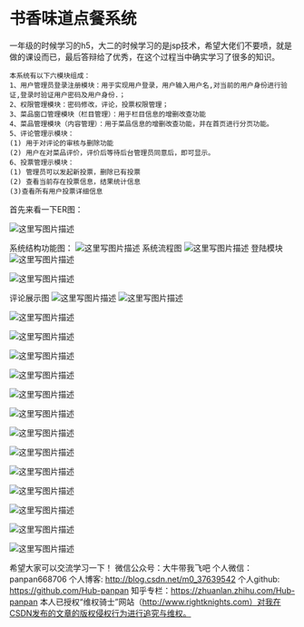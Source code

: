 # 书香味道点餐系统

一年级的时候学习的h5，大二的时候学习的是jsp技术，希望大佬们不要喷，就是做的课设而已，最后答辩给了优秀，在这个过程当中确实学习了很多的知识。



```
本系统有以下六模块组成：
1、用户管理员登录注册模块：用于实现用户登录，用户输入用户名,对当前的用户身份进行验证,登录时验证用户密码及用户身份.；
2、权限管理模块：密码修改，评论，投票权限管理；
3、菜品窗口管理模块（栏目管理）：用于栏目信息的增删改查功能
4、菜品管理模块（内容管理）：用于菜品信息的增删改查功能，并在首页进行分页功能。
5、评论管理示模块：
(1) 用于对评论的审核与删除功能
(2) 用户在对菜品评价，评价后等待后台管理员同意后，即可显示。
6、投票管理示模块：
(1) 管理员可以发起新投票，删除已有投票
(2) 查看当前存在投票信息，结果统计信息
(3)查看所有用户投票详细信息
```

首先来看一下ER图：

![这里写图片描述](https://img-blog.csdn.net/20180719214501741?watermark/2/text/aHR0cHM6Ly9ibG9nLmNzZG4ubmV0L20wXzM3NjM5NTQy/font/5a6L5L2T/fontsize/400/fill/I0JBQkFCMA==/dissolve/70)

系统结构功能图：
![这里写图片描述](https://img-blog.csdn.net/20180719214811165?watermark/2/text/aHR0cHM6Ly9ibG9nLmNzZG4ubmV0L20wXzM3NjM5NTQy/font/5a6L5L2T/fontsize/400/fill/I0JBQkFCMA==/dissolve/70)
系统流程图
![这里写图片描述](https://img-blog.csdn.net/20180719214908622?watermark/2/text/aHR0cHM6Ly9ibG9nLmNzZG4ubmV0L20wXzM3NjM5NTQy/font/5a6L5L2T/fontsize/400/fill/I0JBQkFCMA==/dissolve/70)
登陆模块
![这里写图片描述](https://img-blog.csdn.net/20180719214940839?watermark/2/text/aHR0cHM6Ly9ibG9nLmNzZG4ubmV0L20wXzM3NjM5NTQy/font/5a6L5L2T/fontsize/400/fill/I0JBQkFCMA==/dissolve/70)

![这里写图片描述](https://img-blog.csdn.net/20180719215000270?watermark/2/text/aHR0cHM6Ly9ibG9nLmNzZG4ubmV0L20wXzM3NjM5NTQy/font/5a6L5L2T/fontsize/400/fill/I0JBQkFCMA==/dissolve/70)

评论展示图
![这里写图片描述](https://img-blog.csdn.net/20180719215057961?watermark/2/text/aHR0cHM6Ly9ibG9nLmNzZG4ubmV0L20wXzM3NjM5NTQy/font/5a6L5L2T/fontsize/400/fill/I0JBQkFCMA==/dissolve/70)
![这里写图片描述](https://img-blog.csdn.net/20180719215107753?watermark/2/text/aHR0cHM6Ly9ibG9nLmNzZG4ubmV0L20wXzM3NjM5NTQy/font/5a6L5L2T/fontsize/400/fill/I0JBQkFCMA==/dissolve/70)

![这里写图片描述](https://img-blog.csdn.net/20180719215143316?watermark/2/text/aHR0cHM6Ly9ibG9nLmNzZG4ubmV0L20wXzM3NjM5NTQy/font/5a6L5L2T/fontsize/400/fill/I0JBQkFCMA==/dissolve/70)

![这里写图片描述](https://img-blog.csdn.net/20180719215248861?watermark/2/text/aHR0cHM6Ly9ibG9nLmNzZG4ubmV0L20wXzM3NjM5NTQy/font/5a6L5L2T/fontsize/400/fill/I0JBQkFCMA==/dissolve/70)

![这里写图片描述](https://img-blog.csdn.net/20180719215346352?watermark/2/text/aHR0cHM6Ly9ibG9nLmNzZG4ubmV0L20wXzM3NjM5NTQy/font/5a6L5L2T/fontsize/400/fill/I0JBQkFCMA==/dissolve/70)

![这里写图片描述](https://img-blog.csdn.net/20180719215605470?watermark/2/text/aHR0cHM6Ly9ibG9nLmNzZG4ubmV0L20wXzM3NjM5NTQy/font/5a6L5L2T/fontsize/400/fill/I0JBQkFCMA==/dissolve/70)

![这里写图片描述](https://img-blog.csdn.net/20180719215615202?watermark/2/text/aHR0cHM6Ly9ibG9nLmNzZG4ubmV0L20wXzM3NjM5NTQy/font/5a6L5L2T/fontsize/400/fill/I0JBQkFCMA==/dissolve/70)

![这里写图片描述](https://img-blog.csdn.net/20180719215623477?watermark/2/text/aHR0cHM6Ly9ibG9nLmNzZG4ubmV0L20wXzM3NjM5NTQy/font/5a6L5L2T/fontsize/400/fill/I0JBQkFCMA==/dissolve/70)

![这里写图片描述](https://img-blog.csdn.net/20180719215651769?watermark/2/text/aHR0cHM6Ly9ibG9nLmNzZG4ubmV0L20wXzM3NjM5NTQy/font/5a6L5L2T/fontsize/400/fill/I0JBQkFCMA==/dissolve/70)

![这里写图片描述](https://img-blog.csdn.net/20180719215706200?watermark/2/text/aHR0cHM6Ly9ibG9nLmNzZG4ubmV0L20wXzM3NjM5NTQy/font/5a6L5L2T/fontsize/400/fill/I0JBQkFCMA==/dissolve/70)

![这里写图片描述](https://img-blog.csdn.net/20180719215827370?watermark/2/text/aHR0cHM6Ly9ibG9nLmNzZG4ubmV0L20wXzM3NjM5NTQy/font/5a6L5L2T/fontsize/400/fill/I0JBQkFCMA==/dissolve/70)

![这里写图片描述](https://img-blog.csdn.net/20180719215836623?watermark/2/text/aHR0cHM6Ly9ibG9nLmNzZG4ubmV0L20wXzM3NjM5NTQy/font/5a6L5L2T/fontsize/400/fill/I0JBQkFCMA==/dissolve/70)

![这里写图片描述](https://img-blog.csdn.net/20180719215844571?watermark/2/text/aHR0cHM6Ly9ibG9nLmNzZG4ubmV0L20wXzM3NjM5NTQy/font/5a6L5L2T/fontsize/400/fill/I0JBQkFCMA==/dissolve/70)

![这里写图片描述](https://img-blog.csdn.net/20180719215853485?watermark/2/text/aHR0cHM6Ly9ibG9nLmNzZG4ubmV0L20wXzM3NjM5NTQy/font/5a6L5L2T/fontsize/400/fill/I0JBQkFCMA==/dissolve/70)

![这里写图片描述](https://img-blog.csdn.net/20180719220251574?watermark/2/text/aHR0cHM6Ly9ibG9nLmNzZG4ubmV0L20wXzM3NjM5NTQy/font/5a6L5L2T/fontsize/400/fill/I0JBQkFCMA==/dissolve/70)

希望大家可以交流学习一下！
微信公众号：大牛带我飞吧
个人微信：panpan668706
个人博客: http://blog.csdn.net/m0_37639542
个人github: https://github.com/Hub-panpan
知乎专栏：https://zhuanlan.zhihu.com/Hub-panpan
本人已授权“维权骑士”网站（http://www.rightknights.com）对我在CSDN发布的文章的版权侵权行为进行追究与维权。
